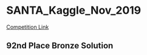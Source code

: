 # SANTA_Kaggle_Nov_2019
[Competition Link](https://www.kaggle.com/c/santa-workshop-tour-2019)

## 92nd Place Bronze Solution
